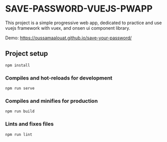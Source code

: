 # SAVE-PASSWORD-VUEJS-PWAPP
This project is a simple progressive web app, dedicated to practice and use vuejs framework with vuex, and onsen ui component library.

Demo: https://oussamaalouat.github.io/save-your-password/

## Project setup
```
npm install
```

### Compiles and hot-reloads for development
```
npm run serve
```

### Compiles and minifies for production
```
npm run build
```

### Lints and fixes files
```
npm run lint
```
